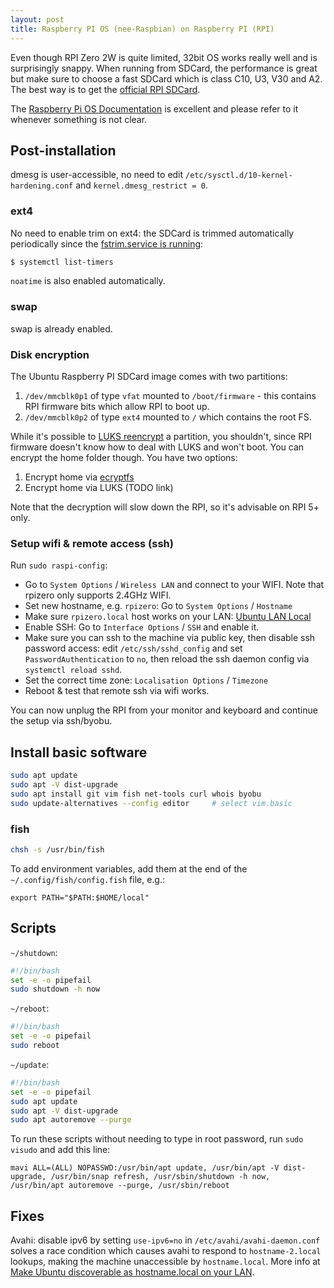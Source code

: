 ```yaml
---
layout: post
title: Raspberry PI OS (nee-Raspbian) on Raspberry PI (RPI)
---
```


Even though RPI Zero 2W is quite limited, 32bit OS works really well and is surprisingly
snappy. When running from SDCard, the performance is great but make sure to choose
a fast SDCard which is class C10, U3, V30 and A2. The best way is to get the [official RPI SDCard](https://www.raspberrypi.com/documentation/accessories/sd-cards.html#about).

The [Raspberry Pi OS Documentation](https://www.raspberrypi.com/documentation/computers/os.html) is excellent
and please refer to it whenever something is not clear.

## Post-installation

dmesg is user-accessible, no need to edit `/etc/sysctl.d/10-kernel-hardening.conf` and `kernel.dmesg_restrict = 0`.

### ext4

No need to enable trim on ext4: the SDCard is trimmed automatically periodically since the [fstrim.service is running](https://askubuntu.com/a/1242804/22996):
```bash
$ systemctl list-timers
```

`noatime` is also enabled automatically.

### swap

swap is already enabled.

### Disk encryption

The Ubuntu Raspberry PI SDCard image comes with two partitions:

1. `/dev/mmcblk0p1` of type `vfat` mounted to `/boot/firmware` - this contains RPI firmware bits which allow RPI to boot up.
2. `/dev/mmcblk0p2` of type `ext4` mounted to `/` which contains the root FS.

While it's possible to [LUKS reencrypt](https://unix.stackexchange.com/a/584275/256417) a partition, you shouldn't,
since RPI firmware doesn't know how to deal with LUKS and won't boot. You can encrypt the home folder though. You have two options:

1. Encrypt home via [ecryptfs](https://ubuntuhandbook.org/index.php/2024/05/encrypt-home-ubuntu-24-04/)
2. Encrypt home via LUKS (TODO link)

Note that the decryption will slow down the RPI, so it's advisable on RPI 5+ only.

### Setup wifi & remote access (ssh)

Run `sudo raspi-config`:

* Go to `System Options` / `Wireless LAN` and connect to your WIFI. Note that rpizero only supports 2.4GHz WIFI.
* Set new hostname, e.g. `rpizero`: Go to `System Options` / `Hostname`
* Make sure `rpizero.local` host works on your LAN: [Ubuntu LAN Local](../ubuntu-lan-local/)
* Enable SSH: Go to `Interface Options` / `SSH` and enable it.
* Make sure you can ssh to the machine via public key, then disable ssh password access: edit `/etc/ssh/sshd_config` and set `PasswordAuthentication` to `no`, then reload the ssh daemon config via `systemctl reload sshd`.
* Set the correct time zone: `Localisation Options` / `Timezone`
* Reboot & test that remote ssh via wifi works.

You can now unplug the RPI from your monitor and keyboard and continue the setup via ssh/byobu.

## Install basic software

```bash
sudo apt update
sudo apt -V dist-upgrade
sudo apt install git vim fish net-tools curl whois byobu
sudo update-alternatives --config editor     # select vim.basic
```

### fish

```bash
chsh -s /usr/bin/fish
```

To add environment variables, add them at the end of the `~/.config/fish/config.fish` file, e.g.:
```
export PATH="$PATH:$HOME/local"
```

## Scripts

`~/shutdown`:

```bash
#!/bin/bash
set -e -o pipefail
sudo shutdown -h now
```

`~/reboot`:

```bash
#!/bin/bash
set -e -o pipefail
sudo reboot
```

`~/update`:
```bash
#!/bin/bash
set -e -o pipefail
sudo apt update
sudo apt -V dist-upgrade
sudo apt autoremove --purge
```

To run these scripts without needing to type in root password, run `sudo visudo` and add this line:
```sudoers
mavi ALL=(ALL) NOPASSWD:/usr/bin/apt update, /usr/bin/apt -V dist-upgrade, /usr/bin/snap refresh, /usr/sbin/shutdown -h now, /usr/bin/apt autoremove --purge, /usr/sbin/reboot
```

## Fixes

Avahi: disable ipv6 by setting `use-ipv6=no` in `/etc/avahi/avahi-daemon.conf` solves a
race condition which causes avahi to respond to `hostname-2.local` lookups, making the machine unaccessible by `hostname.local`.
More info at [Make Ubuntu discoverable as hostname.local on your LAN](../ubuntu-lan-local/).
